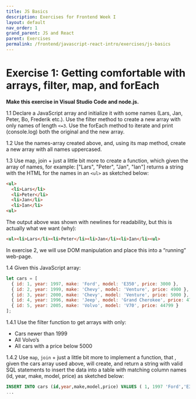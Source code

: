 ```yaml
---
title: JS Basics
description: Exercises for Frontend Week I
layout: default
nav_order: 1
grand_parent: JS and React
parent: Exercises
permalink: /frontend/javascript-react-intro/exercises/js-basics
---
```


# Exercise 1: Getting comfortable with arrays, filter, map, and forEach

**Make this exercise in Visual Studio Code and node.js.**

1.1 Declare a JavaScript array and initialize it with some names (Lars, Jan, Peter, Bo, Frederik etc.). Use the filter method to create a new array with only names of length `<=3`.
Use the forEach method to iterate and print (console.log) both the original and the new array.

1.2 Use the names-array created above, and, using its map method, create a new array with all names uppercased.

1.3 Use map, join + just a little bit more to create a function, which given the array of names, for example: ["Lars", "Peter", "Jan", "Ian"] returns a string with the HTML for the names in an `<ul>` as sketched below:

```html
<ul>
  <li>Lars</li>
  <li>Peter</li>
  <li>Jan</li>
  <li>Ian</li>
<ul>
```

The output above was shown with newlines for readability, but this is actually what we want (why):

```html
<ul><li>Lars</li><li>Peter</li><li>Jan</li><li>Ian</li><ul>
```

In exercise 2, we will use DOM manipulation and place this into a “running” web-page.

1.4  Given this JavaScript array:

```javascript
let cars = [
  { id: 1, year: 1997, make: 'Ford', model: 'E350', price: 3000 },
  { id: 2, year: 1999, make: 'Chevy', model: 'Venture', price: 4900 },
  { id: 3, year: 2000, make: 'Chevy', model: 'Venture', price: 5000 },
  { id: 4, year: 1996, make: 'Jeep', model: 'Grand Cherokee', price: 4799 },
  { id: 5, year: 2005, make: 'Volvo', model: 'V70', price: 44799 }
];
```

1.4.1 Use the filter function to get arrays with only:

- Cars newer than 1999
- All  Volvo’s
- All cars with a price below 5000

1.4.2 Use `map`, `join` + just a little bit more to implement a function, that , given the cars array used above, will create, and return a string with valid SQL statements to insert the data into a table with matching column names (id, year, make, model, price) as sketched below:

```sql
INSERT INTO cars (id,year,make,model,price) VALUES ( 1, 1997 'Ford','E350', 3000 );
...
```
